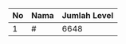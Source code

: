 | No | Nama            | Jumlah Level |
|----|-----------------|--------------|
| 1  | #    |    6648        |
